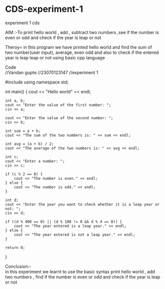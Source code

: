 # CDS-experiment-1
experiment 1 cds 


AIM :-To print hello world , add , subtract  two numbers ,see if the number is even or odd and check if the year is leap or not <br>

Theroy= in this program we have printed hello world and find the sum of two number(user input), average, even odd and also to check if the entered year is leap leap or not using basic cpp language <br>

Code <br>
//Vandan gupte 
//23070123147
//experiment 1

#include <iostream>
using namespace std;

int main() {
    cout << "Hello world" << endl;

    int a, b;
    cout << "Enter the value of the first number: ";
    cin >> a;

    cout << "Enter the value of the second number: ";
    cin >> b;

    int sum = a + b;
    cout << "The sum of the two numbers is: " << sum << endl;
    
    int avg = (a + b) / 2;
    cout << "The average of the two numbers is: " << avg << endl;

    int c;
    cout << "Enter a number: ";
    cin >> c;

    if (c % 2 == 0) {
        cout << "The number is even." << endl;
    } else {
        cout << "The number is odd." << endl;
    }

    int d;
    cout << "Enter the year you want to check whether it is a leap year or not: ";
    cin >> d;

    if ((d % 400 == 0) || (d % 100 != 0 && d % 4 == 0)) {
        cout << "The year entered is a leap year." << endl;
    } else {
        cout << "The year entered is not a leap year." << endl;
    }

    return 0;
}


Conclusion:- <br>
in this experiment we learnt to use the basic syntax print hello world 
, add two numbers , find if the number is even or odd and check if the year is leap or not 
